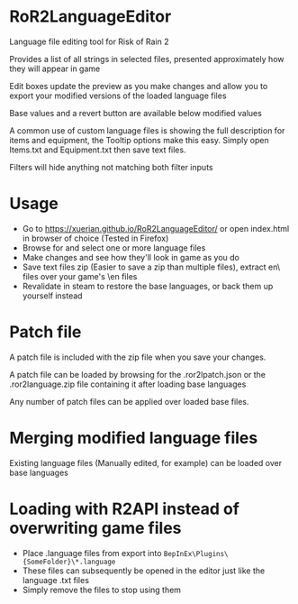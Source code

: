 # RoR2LanguageEditor
Language file editing tool for Risk of Rain 2

Provides a list of all strings in selected files, presented approximately how they will appear in game

Edit boxes update the preview as you make changes and allow you to export your modified versions of the loaded language files

Base values and a revert button are available below modified values

A common use of custom language files is showing the full description for items and equipment, the Tooltip options make this easy. Simply open Items.txt and Equipment.txt then save text files.

Filters will hide anything not matching both filter inputs

# Usage
* Go to https://xuerian.github.io/RoR2LanguageEditor/ or open index.html in browser of choice (Tested in Firefox)
* Browse for and select one or more language files
* Make changes and see how they'll look in game as you do
* Save text files zip (Easier to save a zip than multiple files), extract en\ files over your game's \en files
* Revalidate in steam to restore the base languages, or back them up yourself instead

# Patch file
A patch file is included with the zip file when you save your changes.

A patch file can be loaded by browsing for the .ror2lpatch.json or the .ror2language.zip file containing it after loading base languages

Any number of patch files can be applied over loaded base files.

# Merging modified language files
Existing language files (Manually edited, for example) can be loaded over base languages

# Loading with R2API instead of overwriting game files
* Place .language files from export into `BepInEx\Plugins\{SomeFolder}\*.language`
* These files can subsequently be opened in the editor just like the language .txt files
* Simply remove the files to stop using them
